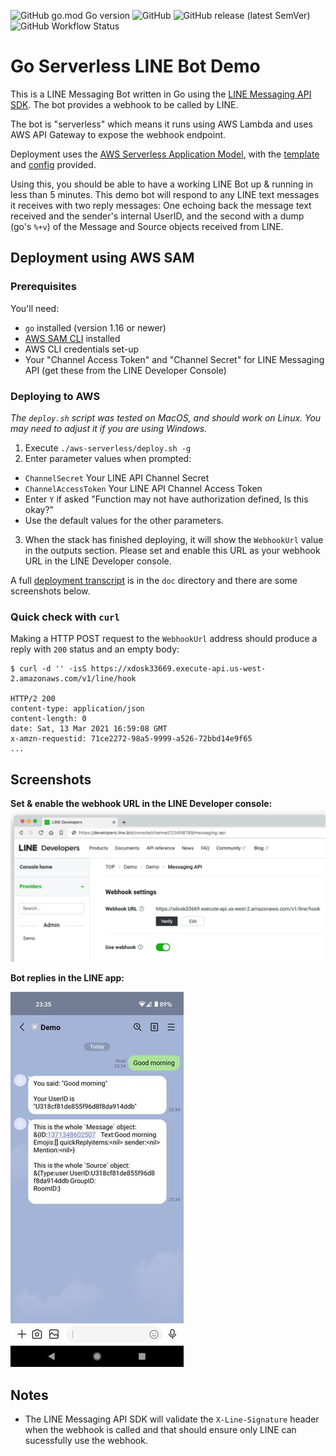 ![GitHub go.mod Go version](https://img.shields.io/github/go-mod/go-version/jamesjj/line-bot-demo?filename=function/go.mod) ![GitHub](https://img.shields.io/github/license/jamesjj/line-bot-demo?) ![GitHub release (latest SemVer)](https://img.shields.io/github/v/release/jamesjj/line-bot-demo) ![GitHub Workflow Status](https://img.shields.io/github/workflow/status/jamesjj/line-bot-demo/Go)

# Go Serverless LINE Bot Demo

This is a LINE Messaging Bot written in Go using the [LINE Messaging API SDK](https://github.com/line/line-bot-sdk-go). The bot provides a webhook to be called by LINE.

The bot is "serverless" which means it runs using AWS Lambda and uses AWS API Gateway to expose the webhook endpoint.

Deployment uses the [AWS Serverless Application Model](https://docs.aws.amazon.com/serverless-application-model/latest/developerguide/what-is-sam.html), with the [template](./aws-serverless/template.yml) and [config](./aws-serverless/samconfig.toml) provided.

Using this, you should be able to have a working LINE Bot up & running in less than 5 minutes. This demo bot will respond to any LINE text messages it receives with two reply messages: One echoing back the message text received and the sender's internal UserID, and the second with a dump (go's `%+v`) of the Message and Source objects received from LINE.

## Deployment using AWS SAM

### Prerequisites

You'll need:

 - `go` installed (version 1.16 or newer)
 - [AWS SAM CLI](https://docs.aws.amazon.com/serverless-application-model/latest/developerguide/serverless-sam-cli-install.html) installed
 - AWS CLI credentials set-up
 - Your "Channel Access Token" and "Channel Secret" for LINE Messaging API (get these from the LINE Developer Console)

### Deploying to AWS

*The `deploy.sh` script was tested on MacOS, and should work on Linux. You may need to adjust it if you are using Windows.*

 1. Execute `./aws-serverless/deploy.sh -g` 
 2. Enter parameter values when prompted:
   - `ChannelSecret` Your LINE API Channel Secret
   - `ChannelAccessToken` Your LINE API Channel Access Token
   - Enter `Y` if asked "Function may not have authorization defined, Is this okay?"
   - Use the default values for the other parameters.
 3. When the stack has finished deploying, it will show the `WebhookUrl` value in the outputs section. Please set and enable this URL as your webhook URL in the LINE Developer console.

A full [deployment transcript](doc/deploy-transcript.txt) is in the `doc` directory and there are some screenshots below.

### Quick check with `curl`

Making a HTTP POST request to the `WebhookUrl` address should produce a reply with `200` status and an empty body:

```
$ curl -d '' -isS https://xdosk33669.execute-api.us-west-2.amazonaws.com/v1/line/hook

HTTP/2 200 
content-type: application/json
content-length: 0
date: Sat, 13 Mar 2021 16:59:08 GMT
x-amzn-requestid: 71ce2272-98a5-9999-a526-72bbd14e9f65
...
```

## Screenshots


**Set & enable the webhook URL in the LINE Developer console:**
![](./doc/line-webhook-setting.png)

**Bot replies in the LINE app:**

![](./doc/bot-replies.jpg)

## Notes

 - The LINE Messaging API SDK will validate the `X-Line-Signature` header when the webhook is called and that should ensure only LINE can sucessfully use the webhook.
